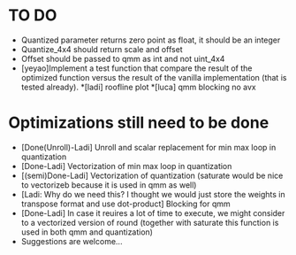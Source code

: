 # TO DO
* Quantized parameter returns zero point as float, it should be an integer
* Quantize_4x4 should return scale and offset
* Offset should be passed to qmm as int and not uint_4x4
* [yeyao]Implement a test function that compare the result of the optimized function versus the result of the vanilla implementation (that is tested already).
*[ladi] roofline plot
*[luca] qmm blocking no avx

# Optimizations still need to be done
* [Done(Unroll)-Ladi] Unroll and scalar replacement for min max loop in quantization
* [Done-Ladi] Vectorization of min max loop in quantization
* [(semi)Done-Ladi] Vectorization of quantization (saturate would be nice to vectorizeb because it is used in qmm as well)
* [Ladi: Why do we need this? I thought we would just store the weights in transpose format and use dot-product] Blocking for qmm
* [Done-Ladi] In case it reuires a lot of time to execute, we might consider to a vectorized version of round (together with saturate this function is used in both qmm and quantization)
* Suggestions are welcome...
